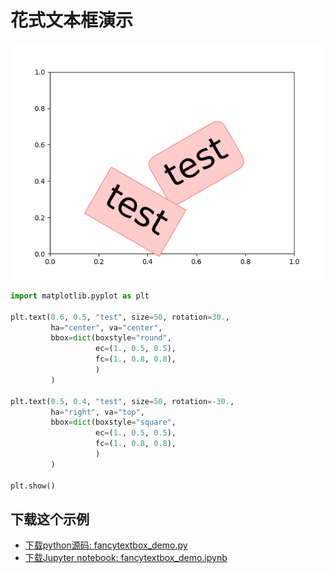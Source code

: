 # 花式文本框演示

![花式文本框演示](/static/images/gallery/sphx_glr_fancytextbox_demo_001.png)

```python
import matplotlib.pyplot as plt

plt.text(0.6, 0.5, "test", size=50, rotation=30.,
         ha="center", va="center",
         bbox=dict(boxstyle="round",
                   ec=(1., 0.5, 0.5),
                   fc=(1., 0.8, 0.8),
                   )
         )

plt.text(0.5, 0.4, "test", size=50, rotation=-30.,
         ha="right", va="top",
         bbox=dict(boxstyle="square",
                   ec=(1., 0.5, 0.5),
                   fc=(1., 0.8, 0.8),
                   )
         )

plt.show()
```

## 下载这个示例
            
- [下载python源码: fancytextbox_demo.py](https://matplotlib.org/_downloads/fancytextbox_demo.py)
- [下载Jupyter notebook: fancytextbox_demo.ipynb](https://matplotlib.org/_downloads/fancytextbox_demo.ipynb)